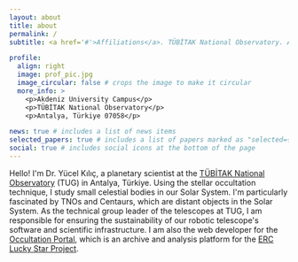 ```yaml
---
layout: about
title: about
permalink: /
subtitle: <a href='#'>Affiliations</a>. TÜBİTAK National Observatory. Antalya, Türkiye.

profile:
  align: right
  image: prof_pic.jpg
  image_circular: false # crops the image to make it circular
  more_info: >
    <p>Akdeniz University Campus</p>
    <p>TÜBİTAK National Observatory</p>
    <p>Antalya, Türkiye 07058</p>

news: true # includes a list of news items
selected_papers: true # includes a list of papers marked as "selected={true}"
social: true # includes social icons at the bottom of the page
---
```



Hello! I'm Dr. Yücel Kılıç, a planetary scientist at the [TÜBİTAK National Observatory](https://tug.tubitak.gov.tr/en) (TUG) in Antalya, Türkiye. Using the stellar occultation technique, I study small celestial bodies in our Solar System. I'm particularly fascinated by TNOs and Centaurs, which are distant objects in the Solar System. As the technical group leader of the telescopes at TUG, I am responsible for ensuring the sustainability of our robotic telescope's software and scientific infrastructure. I am also the web developer for the [Occultation Portal](http://occultationportal.org/), which is an archive and analysis platform for the [ERC Lucky Star Project](https://lesia.obspm.fr/lucky-star/).
